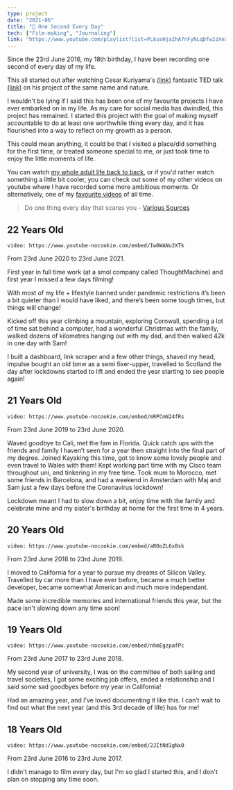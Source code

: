 ```yaml
---
type: project
date: "2021-06"
title: "🎥 One Second Every Day"
tech: ["Film-making", "Journaling"]
link: "https://www.youtube.com/playlist?list=PLkusHjaZhA7nFyNLqDfw2zXeXfs3KfxgE"
---
```


Since the 23rd June 2016, my 18th birthday, I have been recording one second of every day of my life.

This all started out after watching Cesar Kuriyama's [(link)](http://www.cesarkuriyama.com) fantastic TED talk [(link)](https://www.ted.com/talks/cesar_kuriyama_one_second_every_day) on his project of the same name and nature.

I wouldn't be lying if I said this has been one of my favourite projects I have ever embarked on in my life. As my care for social media has dwindled, this project has remained. I started this project with the goal of making myself accountable to do at least one worthwhile thing every day, and it has flourished into a way to reflect on my growth as a person.

This could mean anything, it could be that I visited a place/did something for the first time, or treated someone special to me, or just took time to enjoy the little moments of life.

You can watch [my whole adult life back to back](https://www.youtube.com/playlist?list=PLkusHjaZhA7nFyNLqDfw2zXeXfs3KfxgE), or if you'd rather watch something a little bit cooler, you can check out some of my other videos on youtube where I have recorded some more ambitious moments. Or alternatively, one of my [favourite videos](https://www.youtube.com/watch?v=WxfZkMm3wcg) of all time.

> Do one thing every day that scares you - [Various Sources](https://quoteinvestigator.com/2013/08/09/scare/)

## 22 Years Old

`video: https://www.youtube-nocookie.com/embed/Iw0WANu2XTk`

From 23rd June 2020 to 23rd June 2021.

First year in full time work (at a smol company called ThoughtMachine) and first year I missed a few days filming!

With most of my life + lifestyle banned under pandemic restrictions it’s been a bit quieter than I would have liked, and there’s been some tough times, but things will change!

Kicked off this year climbing a mountain, exploring Cornwall, spending a lot of time sat behind a computer, had a wonderful Christmas with the family, walked dozens of kilometres hanging out with my dad, and then walked 42k in one day with Sam!

I built a dashboard, link scraper and a few other things, shaved my head, impulse bought an old bmw as a semi fixer-upper, travelled to Scotland the day after lockdowns started to lift and ended the year starting to see people again!

## 21 Years Old

`video: https://www.youtube-nocookie.com/embed/mRPCmN24fRs`

From 23rd June 2019 to 23rd June 2020.

Waved goodbye to Cali, met the fam in Florida. Quick catch ups with the friends and family I haven’t seen for a year then straight into the final part of my degree.
Joined Kayaking this time, got to know some lovely people and even travel to Wales with them! Kept working part time with my Cisco team throughout uni, and tinkering in my free time. Took mum to Morocco, met some friends in Barcelona, and had a weekend in Amsterdam with Maj and Sam just a few days before the Coronavirus lockdown!

Lockdown meant I had to slow down a bit, enjoy time with the family and celebrate mine and my sister's birthday at home for the first time in 4 years.

## 20 Years Old

`video: https://www.youtube-nocookie.com/embed/aROoZL6x8sk`

From 23rd June 2018 to 23rd June 2019.

I moved to California for a year to pursue my dreams of Silicon Valley. Travelled by car more than I have ever before, became a much better developer, became somewhat American and much more independant.

Made some incredible memories and international friends this year, but the pace isn't slowing down any time soon!

## 19 Years Old

`video: https://www.youtube-nocookie.com/embed/nhmEgzpafPc`

From 23rd June 2017 to 23rd June 2018.

My second year of university, I was on the committee of both sailing and travel societies, I got some exciting job offers, ended a relationship and I said some sad goodbyes before my year in California!

Had an amazing year, and I’ve loved documenting it like this. I can’t wait to find out what the next year (and this 3rd decade of life) has for me!

## 18 Years Old

`video: https://www.youtube-nocookie.com/embed/2JItNd1gNx0`

From 23rd June 2016 to 23rd June 2017.

I didn't manage to film every day, but I'm so glad I started this, and I don't plan on stopping any time soon.
